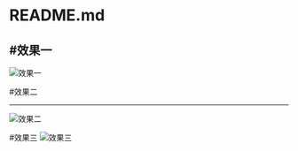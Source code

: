 ﻿# README.md

#效果一  
---


![效果一][1]

#效果二

---
![效果二][2]


  
#效果三
![效果三][3]
  
  
  


  [1]: https://raw.githubusercontent.com/x931890193/-EOMS/master/%E5%B1%95%E7%A4%BA1.png
  
  
  [2]: https://raw.githubusercontent.com/x931890193/-EOMS/master/%E5%B1%95%E7%A4%BA2.png
  
  
  [3]: https://raw.githubusercontent.com/x931890193/-EOMS/master/%E5%B1%95%E7%A4%BA3.png